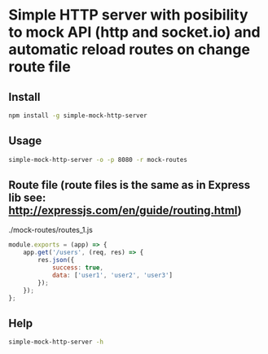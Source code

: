 # Simple HTTP server with posibility to mock API (http and socket.io) and automatic reload routes on change route file

## Install

```bash
npm install -g simple-mock-http-server
```

## Usage

```bash
simple-mock-http-server -o -p 8080 -r mock-routes
```

## Route file (route files is the same as in Express lib see: http://expressjs.com/en/guide/routing.html)

./mock-routes/routes_1.js
```js
module.exports = (app) => {
    app.get('/users', (req, res) => {
        res.json({
            success: true,
            data: ['user1', 'user2', 'user3']
        });
    });
};
```

## Help

```bash
simple-mock-http-server -h
```
